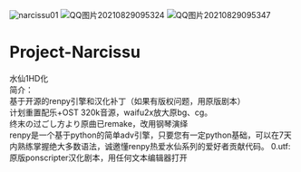 ![narcissu01](https://user-images.githubusercontent.com/34162654/131235700-95261cf2-b442-43e8-b2a3-99f0c76bcb7b.png)
![QQ图片20210829095324](https://user-images.githubusercontent.com/34162654/131235701-d64bdfb6-1901-4f08-a55f-3d2ba960f6c1.png)
![QQ图片20210829095347](https://user-images.githubusercontent.com/34162654/131235703-abea60f0-0545-45d5-8708-31b684c570f1.png)
# Project-Narcissu
水仙1HD化  
简介：  
基于开源的renpy引擎和汉化补丁（如果有版权问题，用原版剧本）  
计划重置配乐+OST 320k音源，waifu2x放大原bg、cg。  
终末の过ごし方より原曲已remake，改用钢琴演绎  
renpy是一个基于python的简单adv引擎，只要您有一定python基础，可以在7天内熟练掌握绝大多数语法，诚邀懂renpy热爱水仙系列的爱好者贡献代码。
0.utf:原版ponscripter汉化剧本，用任何文本编辑器打开  
